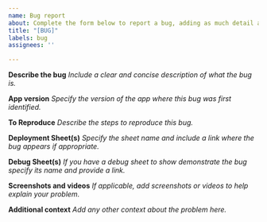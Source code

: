 ```yaml
---
name: Bug report
about: Complete the form below to report a bug, adding as much detail as you can
title: "[BUG]"
labels: bug
assignees: ''

---
```


**Describe the bug**
_Include a clear and concise description of what the bug is._

**App version**
_Specify the version of the app where this bug was first identified._

**To Reproduce**
_Describe the steps to reproduce this bug._

**Deployment Sheet(s)**
_Specify the sheet name and include a link where the bug appears if appropriate._

**Debug Sheet(s)**
_If you have a debug sheet to show demonstrate the bug specify its name and provide a link._

**Screenshots and videos**
_If applicable, add screenshots or videos to help explain your problem._

**Additional context**
_Add any other context about the problem here._

